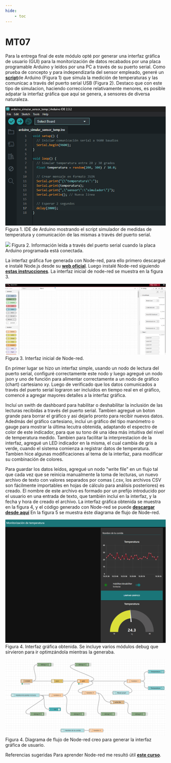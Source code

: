 ```yaml
---
hide:
    - toc
---
```


# MT07
Para la entrega final de este módulo opté por generar una interfaz gráfica de usuario (GUI) para la monitorización de datos recabados por una placa programable Arduino y leídos por una PC a través de su puerto serial. Como prueba de concepto y para independizarla del sensor empleado, generé un [**script**](../archivos/MT07/arduino_simular_sensor_temp.zip)de Arduino (Figura 1) que simula la medición de temperaturas y las comunicac a través del puerto serial USB (Figura 2). Destaco que con este tipo de simulacion, haciendo correccione relativamente menores, es posible adpatar la interfaz gráfica que aquí se genera, a sensores de diversa naturaleza. 


![](../images/MT07/figura1.png)
Figura 1. IDE de Arduino mostrando el script simulador de medidas de temperatura y comunicación de las mismas a través del puerto serial. 

![](../images/MT07/figura2.png)
Figura 2. Información leída a través del puerto serial cuando la placa Arduino programada está conectada. 


La interfaz gráfica fue generada con Node-red, para ello primero descargué e instalé Node.js desde su [**web oficial**](https://nodejs.org/en/). Luego instalé Node-red siguiendo [**estas instrucciones**](https://nodered.org/docs/getting-started/windows). La interfaz inicial de node-red se muestra en la figura 3. 


![](../images/MT07/figura3.png)
 Figura 3. Interfaz inicial de Node-red. 



En primer lugar se hizo un interfaz simple, usando un nodo de lectura del puerto serial, configuré correctamente este nodo y luego agregué un nodo json y uno de función para alimentar correctamente a un nodo de gráfico (chart) cartesiano xy. Luego de verificado que los datos comunicados a través del puerto serial lograron ser incluidos en tiempo real en el gráfico, comencé a agregar mayores detalles a la interfaz gráfica. 

Incluí un swith de dashboard para habilitar o deshabilitar la inclusión de las lecturas recibidas a través del puerto serial. Tambien agregué un boton grande para borrar el gráfico y asi dejarlo pronto para recibir nuevos datos. Adedmás del gráfico cartesiano, incluí un gráfico del tipo manómetro o gauge para mostrar la última lecutra obtenida, adaptando el espectro de color de este indicador, para que su tono dé una idea más intuitiva del nivel de temperatura medido. Tambien para facilitar la interprestacion de la interfaz, agregué un LED indicador en la misma, el cual cambia de gris a verde, cuando el sistema comienza a registrar datos de temperatura. Tambien hice algunas modificaciones al tema de la interfaz, para modificar su combinación de colores. 

Para guardar los datos leídos, agregué un nodo "write file" en un flujo tal que cada vez que se reinicia manualmente la toma de lecturas, un nuevo archivo de texto con valores separados por comas (.csv,  los archivos CSV son fácilmente importables en hojas de cálculo para análisis posteriores) es creado. El nombre de este archivo es formado por un prefijo introducido por el usuario en una entrada de texto, que también incluí en la interfaz, y la fecha y hora de creado el archivo. La interfaz gráfica obtenida se muestra en la figura 4, y el código generado con Node-red se puede  [**descargar desde aquí**]([../archivos/MT07/flows_MBentancor_MT07.zip])
En la figura 5 se muestra éste diagrama de flujo de Node-red. 

![](../images/MT07/figura4.png)
 Figura 4. Interfaz gráfica obtenida. Se incluye varios módulos debug que sirvieron para ir optimzándola mientras la generaba. 

![](../images/MT07/figura5.png)
 Figura 4. Diagrama de flujo de Node-red creo para generar la interfaz gráfica de usuario. 


Referencias sugeridas
Para aprender Node-red me resultó útil [**este curso**](https://www.youtube.com/watch?v=20RvO080yQ0&list=PLcmn4IteQPYqcZuzR7VLkQsFeAN0fPsPN). 

